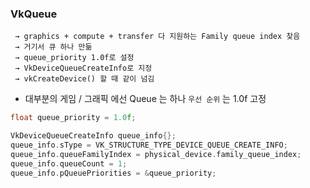 ### VkQueue

     → graphics + compute + transfer 다 지원하는 Family queue index 찾음
     → 거기서 큐 하나 만듦
     → queue_priority 1.0f로 설정
     → VkDeviceQueueCreateInfo로 지정
     → vkCreateDevice() 할 때 같이 넘김

* 대부분의 게임 / 그래픽 에선 Queue 는 하나 `우선 순위` 는 1.0f 고정

```cpp
float queue_priority = 1.0f;

VkDeviceQueueCreateInfo queue_info{};
queue_info.sType = VK_STRUCTURE_TYPE_DEVICE_QUEUE_CREATE_INFO;
queue_info.queueFamilyIndex = physical_device.family_queue_index;
queue_info.queueCount = 1;
queue_info.pQueuePriorities = &queue_priority;
```
